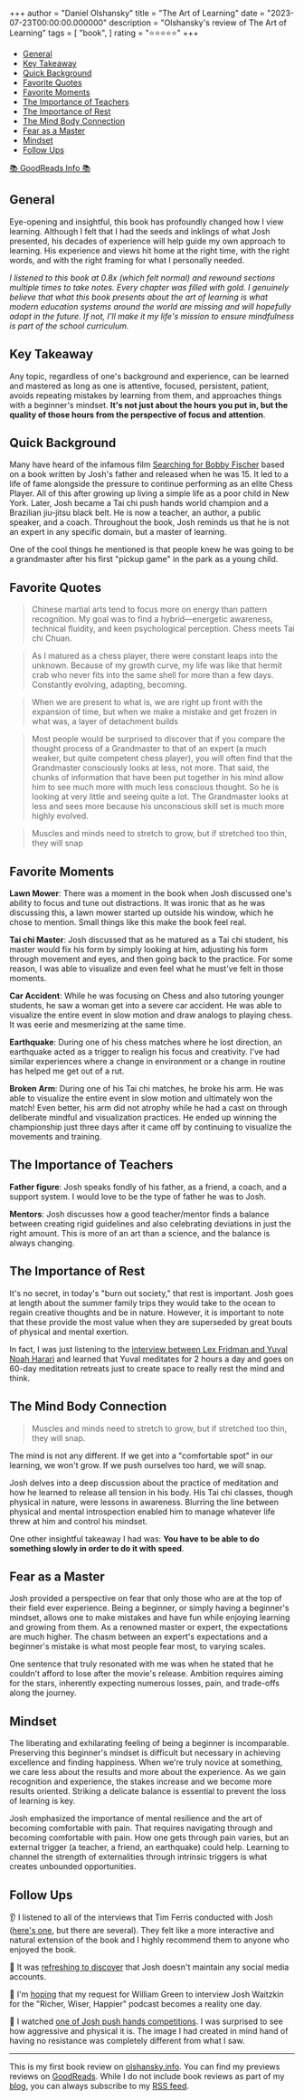 +++
author = "Daniel Olshansky"
title = "The Art of Learning"
date = "2023-07-23T00:00:00.000000"
description = "Olshansky's review of The Art of Learning"
tags = [
    "book",
]
rating = "⭐⭐⭐⭐⭐"
+++

- [General](#general)
- [Key Takeaway](#key-takeaway)
- [Quick Background](#quick-background)
- [Favorite Quotes](#favorite-quotes)
- [Favorite Moments](#favorite-moments)
- [The Importance of Teachers](#the-importance-of-teachers)
- [The Importance of Rest](#the-importance-of-rest)
- [The Mind Body Connection](#the-mind-body-connection)
- [Fear as a Master](#fear-as-a-master)
- [Mindset](#mindset)
- [Follow Ups](#follow-ups)

[📚 GoodReads Info 📚](https://www.goodreads.com/en/book/show/857333)

## General

Eye-opening and insightful, this book has profoundly changed how I view learning. Although I felt that I had the seeds and inklings of what Josh presented, his decades of experience will help guide my own approach to learning. His experience and views hit home at the right time, with the right words, and with the right framing for what I personally needed.

_I listened to this book at 0.8x (which felt normal) and rewound sections multiple times to take notes. Every chapter was filled with gold. I genuinely believe that what this book presents about the art of learning is what modern education systems around the world are missing and will hopefully adopt in the future. If not, I'll make it my life's mission to ensure mindfulness is part of the school curriculum._

## Key Takeaway

Any topic, regardless of one's background and experience, can be learned and mastered as long as one is attentive, focused, persistent, patient, avoids repeating mistakes by learning from them, and approaches things with a beginner's mindset. **It's not just about the hours you put in, but the quality of those hours from the perspective of focus and attention**.

## Quick Background

Many have heard of the infamous film [Searching for Bobby Fischer](https://www.rottentomatoes.com/m/searching_for_bobby_fischer) based on a book written by Josh's father and released when he was 15. It led to a life of fame alongside the pressure to continue performing as an elite Chess Player. All of this after growing up living a simple life as a poor child in New York. Later, Josh became a Tai chi push hands world champion and a Brazilian jiu-jitsu black belt. He is now a teacher, an author, a public speaker, and a coach. Throughout the book, Josh reminds us that he is not an expert in any specific domain, but a master of learning.

One of the cool things he mentioned is that people knew he was going to be a grandmaster after his first "pickup game" in the park as a young child.

## Favorite Quotes

> Chinese martial arts tend to focus more on energy than pattern recognition. My goal was to find a hybrid—energetic awareness, technical fluidity, and keen psychological perception. Chess meets Tai chi Chuan.

> As I matured as a chess player, there were constant leaps into the unknown. Because of my growth curve, my life was like that hermit crab who never fits into the same shell for more than a few days. Constantly evolving, adapting, becoming.

> When we are present to what is, we are right up front with the expansion of time, but when we make a mistake and get frozen in what was, a layer of detachment builds

> Most people would be surprised to discover that if you compare the thought process of a Grandmaster to that of an expert (a much weaker, but quite competent chess player), you will often find that the Grandmaster consciously looks at less, not more. That said, the chunks of information that have been put together in his mind allow him to see much more with much less conscious thought. So he is looking at very little and seeing quite a lot. The Grandmaster looks at less and sees more because his unconscious skill set is much more highly evolved.

> Muscles and minds need to stretch to grow, but if stretched too thin, they will snap

## Favorite Moments

**Lawn Mower**: There was a moment in the book when Josh discussed one's ability to focus and tune out distractions. It was ironic that as he was discussing this, a lawn mower started up outside his window, which he chose to mention. Small things like this make the book feel real.

**Tai chi Master**: Josh discussed that as he matured as a Tai chi student, his master would fix his form by simply looking at him, adjusting his form through movement and eyes, and then going back to the practice. For some reason, I was able to visualize and even feel what he must've felt in those moments.

**Car Accident**: While he was focusing on Chess and also tutoring younger students, he saw a woman get into a severe car accident. He was able to visualize the entire event in slow motion and draw analogs to playing chess. It was eerie and mesmerizing at the same time.

**Earthquake**: During one of his chess matches where he lost direction, an earthquake acted as a trigger to realign his focus and creativity. I've had similar experiences where a change in environment or a change in routine has helped me get out of a rut.

**Broken Arm**: During one of his Tai chi matches, he broke his arm. He was able to visualize the entire event in slow motion and ultimately won the match! Even better, his arm did not atrophy while he had a cast on through deliberate mindful and visualization practices. He ended up winning the championship just three days after it came off by continuing to visualize the movements and training.

## The Importance of Teachers

**Father figure**: Josh speaks fondly of his father, as a friend, a coach, and a support system. I would love to be the type of father he was to Josh.

**Mentors**: Josh discusses how a good teacher/mentor finds a balance between creating rigid guidelines and also celebrating deviations in just the right amount. This is more of an art than a science, and the balance is always changing.

## The Importance of Rest

It's no secret, in today's "burn out society," that rest is important. Josh goes at length about the summer family trips they would take to the ocean to regain creative thoughts and be in nature. However, it is important to note that these provide the most value when they are superseded by great bouts of physical and mental exertion.

In fact, I was just listening to the [interview between Lex Fridman and Yuval Noah Harari](https://www.youtube.com/watch?v=Mde2q7GFCrw) and learned that Yuval meditates for 2 hours a day and goes on 60-day meditation retreats just to create space to really rest the mind and think.

## The Mind Body Connection

> Muscles and minds need to stretch to grow, but if stretched too thin, they will snap.

The mind is not any different. If we get into a "comfortable spot" in our learning, we won't grow. If we push ourselves too hard, we will snap.

Josh delves into a deep discussion about the practice of meditation and how he learned to release all tension in his body. His Tai chi classes, though physical in nature, were lessons in awareness. Blurring the line between physical and mental introspection enabled him to manage whatever life threw at him and control his mindset.

One other insightful takeaway I had was: **You have to be able to do something slowly in order to do it with speed**.

## Fear as a Master

Josh provided a perspective on fear that only those who are at the top of their field ever experience. Being a beginner, or simply having a beginner's mindset, allows one to make mistakes and have fun while enjoying learning and growing from them. As a renowned master or expert, the expectations are much higher. The chasm between an expert's expectations and a beginner's mistake is what most people fear most, to varying scales.

One sentence that truly resonated with me was when he stated that he couldn't afford to lose after the movie's release. Ambition requires aiming for the stars, inherently expecting numerous losses, pain, and trade-offs along the journey.

## Mindset

The liberating and exhilarating feeling of being a beginner is incomparable. Preserving this beginner's mindset is difficult but necessary in achieving excellence and finding happiness. When we're truly novice at something, we care less about the results and more about the experience. As we gain recognition and experience, the stakes increase and we become more results oriented. Striking a delicate balance is essential to prevent the loss of learning is key.

Josh emphasized the importance of mental resilience and the art of becoming comfortable with pain. That requires navigating through and becoming comfortable with pain. How one gets through pain varies, but an external trigger (a teacher, a friend, an earthquake) could help. Learning to channel the strength of externalities through intrinsic triggers is what creates unbounded opportunities.

## Follow Ups

👂 I listened to all of the interviews that Tim Ferris conducted with Josh ([here's one](https://tim.blog/2021/02/16/josh-waitzkin-2/), but there are several). They felt like a more interactive and natural extension of the book and I highly recommend them to anyone who enjoyed the book.

🤔 It was [refreshing to discover](https://twitter.com/george__mack/status/1292206014746558471) that Josh doesn't maintain any social media accounts.

🤞 I'm [hoping](https://twitter.com/olshansky/status/1680804336149082112) that my request for William Green to interview Josh Waitzkin for the "Richer, Wiser, Happier" podcast becomes a reality one day.

👀 I watched [one of Josh push hands competitions](https://www.youtube.com/watch?v=leuf-5pZaaw&t=939s). I was surprised to see how aggressive and physical it is. The image I had created in mind hand of having no resistance was completely different from what I saw.

---

This is my first book review on [olshansky.info](https://olshansky.info). You can find my previews reviews on [GoodReads](https://www.goodreads.com/user/show/19157738-daniel-olshansky). While I do not include book reviews as part of my [blog](https://olshansky.substack.com/), you can always subscribe to my [RSS feed](https://olshansky.info/index.xml).
